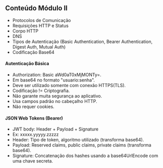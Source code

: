 ## Conteúdo Módulo II

- Protocolos de Comunicação
- Requisições HTTP e Status
- Corpo HTTP
- DNS
- Tipos de Autenticação 
(Basic Authentication, Bearer Authentication, Digest Auth, Mutual Auth)
- Codificação Base64



#### Autenticação Básica

- Authorization: Basic aWd0aT0xMjMONTy=.
- Em base64 no formato "usuario:senha".
- Deve ser utilizado somente com conexão HTTPS(TLS).
- Codificação != Criptografia.
- Não garante muita segurança ao aplicativo.
- Usa campos padrão no cabeçalho HTTP.
- Não requer cookies.

#### JSON Web Tokens (Bearer)

- JWT body: Header + Payload + Signature
- Ex: xxxxx.yyyyy.zzzzz
- Header: Tipo de token, algoritmo utilizado (transforma base64).
- Payload: Reserved claims, public claims, private claims (transforma base64).
- Signature: Concatenação dos hashes usando a base64UrlEncode com uma chave secreta.